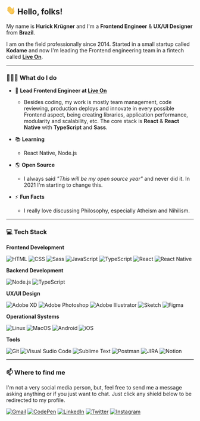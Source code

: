 ## <img src="https://raw.githubusercontent.com/hurick/hurick/master/assets/wave.gif" width="25px"> Hello, folks!

My name is **Hurick Krügner** and I'm a **Frontend Engineer** & **UX/UI Designer** from **Brazil**.

I am on the field professionally since 2014. Started in a small startup called **Kodame** and now I'm leading the Frontend engineering team in a fintech called [**Live On**](https://liveonbaas.com).

---

### 🧑🏻‍💻 What do I do

- 💼 **Lead Frontend Engineer at [Live On](https://liveonbaas.com)**
  - Besides coding, my work is mostly team management, code reviewing, production deploys and innovate in every possible Frontend aspect, being creating libraries, application performance, modularity and scalability, etc. The core stack is **React** & **React Native** with **TypeScript** and **Sass**.
  
- 📚 **Learning**
  - React Native, Node.js

- 🌎 **Open Source**
  - I always said *"This will be my open source year"* and never did it. In 2021 I'm starting to change this.

- ⚡ **Fun Facts**
  - I really love discussing Philosophy, especially Atheism and Nihilism.

---

### 💻 Tech Stack

**Frontend Development**

![HTML](https://img.shields.io/badge/-HTML-E34F26?style=for-the-badge&logo=HTML5&logoColor=ffffff)
![CSS](https://img.shields.io/badge/-CSS-1572B6?style=for-the-badge&logo=CSS3&logoColor=ffffff)
![Sass](https://img.shields.io/badge/-Sass-CC6699?style=for-the-badge&logo=sass&logoColor=ffffff)
![JavaScript](https://img.shields.io/badge/-JavaScript-F7DF1E?style=for-the-badge&logo=JavaScript&logoColor=333333)
![TypeScript](https://img.shields.io/badge/-TypeScript-3178C6?style=for-the-badge&logo=TypeScript&logoColor=ffffff)
![React](https://img.shields.io/badge/-React-61DAFB?style=for-the-badge&logo=React&logoColor=333333)
![React Native](https://img.shields.io/badge/-React_Native-61DAFB?style=for-the-badge&logo=React&logoColor=333333)

**Backend Development**

![Node.js](https://img.shields.io/badge/-Node.js-339933?style=for-the-badge&logo=Node.js&logoColor=ffffff)
![TypeScript](https://img.shields.io/badge/-TypeScript-3178C6?style=for-the-badge&logo=TypeScript&logoColor=ffffff)

**UX/UI Design**

![Adobe XD](https://img.shields.io/badge/-Adobe_XD-FF61F6?style=for-the-badge&logo=Adobe-XD&logoColor=ffffff)
![Adobe Photoshop](https://img.shields.io/badge/-Adobe_Photoshop-31A8FF?style=for-the-badge&logo=Adobe-Photoshop&logoColor=ffffff)
![Adobe Illustrator](https://img.shields.io/badge/-Adobe_Illustrator-FF9A00?style=for-the-badge&logo=Adobe-Illustrator&logoColor=ffffff)
![Sketch](https://img.shields.io/badge/-Sketch-F7B500?style=for-the-badge&logo=Sketch&logoColor=333333)
![Figma](https://img.shields.io/badge/-Figma-F24E1E?style=for-the-badge&logo=Figma&logoColor=ffffff)

**Operational Systems**

![Linux](https://img.shields.io/badge/-Linux-FCC624?style=for-the-badge&logo=Linux&logoColor=333333)
![MacOS](https://img.shields.io/badge/-MacOS-000000?style=for-the-badge&logo=Apple&logoColor=ffffff)
![Android](https://img.shields.io/badge/-Android-3DDC84?style=for-the-badge&logo=Android&logoColor=ffffff)
![iOS](https://img.shields.io/badge/-iOS-000000?style=for-the-badge&logo=iOS&logoColor=ffffff)

**Tools**

![Git](https://img.shields.io/badge/-Git-F05032?style=for-the-badge&logo=Git&logoColor=ffffff)
![Visual Sudio Code](https://img.shields.io/badge/-VS_Code-007ACC?style=for-the-badge&logo=Visual-Studio-Code&logoColor=ffffff)
![Sublime Text](https://img.shields.io/badge/-Sublime_Text-FF9800?style=for-the-badge&logo=Sublime-Text&logoColor=ffffff)
![Postman](https://img.shields.io/badge/-Postman-FF6C37?style=for-the-badge&logo=Postman&logoColor=ffffff)
![JIRA](https://img.shields.io/badge/-JIRA-0052CC?style=for-the-badge&logo=Jira&logoColor=ffffff)
![Notion](https://img.shields.io/badge/-Notion-000000?style=for-the-badge&logo=Notion&logoColor=ffffff)

---

### 📫 Where to find me

I'm not a very social media person, but, feel free to send me a message asking anything or if you just want to chat. Just click any shield below to be redirected to my profile.

[![Gmail](https://img.shields.io/badge/-Gmail-ea4335?style=for-the-badge&logo=Gmail&logoColor=white)](mailto:hurickkrugner@gmail.com)
[![CodePen](https://img.shields.io/badge/-CodePen-131417?style=for-the-badge&logo=Codepen&logoColor=white)](https://codepen.io/hurick)
[![LinkedIn](https://img.shields.io/badge/-LinkedIn-0077B5?style=for-the-badge&logo=LinkedIn&logoColor=white)](https://linkedin.com/in/hurickkrugner)
[![Twitter](https://img.shields.io/badge/-Twitter-1da1f2?style=for-the-badge&logo=Twitter&logoColor=white)](https://twitter.com/hrkingtv)
[![Instagram](https://img.shields.io/badge/-Instagram-e1306c?style=for-the-badge&logo=Instagram&logoColor=white)](https://instagram.com/hrkingtv)
